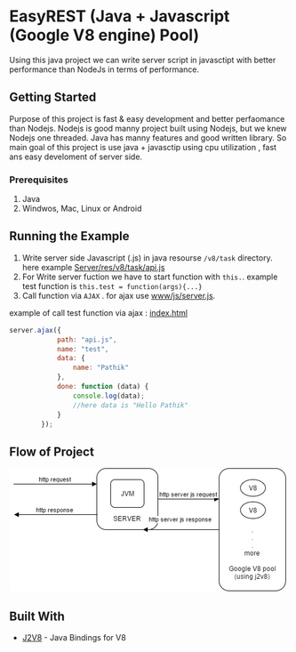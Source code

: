 # EasyREST (Java + Javascript (Google V8 engine) Pool)

Using this java project we can write server script in javasctipt with better performance than NodeJs in terms of performance.

## Getting Started

Purpose of this project is fast & easy development and better perfaomance than Nodejs. Nodejs is good manny project built using Nodejs, but we knew Nodejs one threaded. Java has manny features and good written library.
So main goal of this project is use java + javasctip using cpu utilization , fast ans easy develoment of server side.


### Prerequisites

1. Java
2. Windwos, Mac, Linux or Android 

## Running the Example

1. Write server side Javascript (.js) in java resourse ``/v8/task`` directory. here example [Server/res/v8/task/api.js](Server/res/v8/task/api.js)
2. For Write server fuction we have to start function with ``this.``. example test function is ``this.test = function(args){...}``
3. Call function via ``AJAX`` . for ajax use [www/js/server.js](www/js/server.js).

example of call test function via ajax : [index.html](www/index.html)

```javascript
server.ajax({
            path: "api.js",
            name: "test",
            data: {
                name: "Pathik"
            },
            done: function (data) {
                console.log(data);
                //here data is "Hello Pathik"
            }
        });
```

## Flow of Project
![img](flow.jpg)

## Built With

* [J2V8](https://github.com/eclipsesource/J2V8) - Java Bindings for V8
